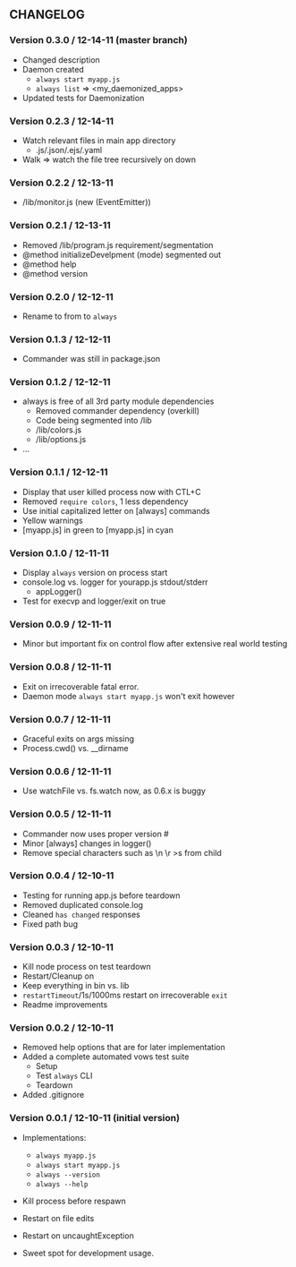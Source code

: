 
## CHANGELOG

### Version 0.3.0 / 12-14-11 (master branch)

- Changed description
- Daemon created
	* `always start myapp.js`
	* `always list`
		=> <my_daemonized_apps>
- Updated tests for Daemonization

### Version 0.2.3 / 12-14-11

- Watch relevant files in main app directory
	* .js/.json/.ejs/.yaml
- Walk => watch the file tree recursively on down

### Version 0.2.2 / 12-13-11

- /lib/monitor.js (new (EventEmitter))

### Version 0.2.1 / 12-13-11

- Removed /lib/program.js requirement/segmentation
- @method initializeDevelpment (mode) segmented out
- @method help
- @method version

### Version 0.2.0 / 12-12-11

- Rename to from to `always`

### Version 0.1.3 / 12-12-11

- Commander was still in package.json 

### Version 0.1.2 / 12-12-11

- always is free of all 3rd party module dependencies
	* Removed commander dependency (overkill)
	* Code being segmented into /lib
	* /lib/colors.js
	* /lib/options.js
- ...

### Version 0.1.1 / 12-12-11

- Display that user killed process now with CTL+C
- Removed `require colors`, 1 less dependency
- Use initial capitalized letter on [always] commands
- Yellow warnings
- [myapp.js] in green to [myapp.js] in cyan

### Version 0.1.0 / 12-11-11

- Display `always` version on process start
- console.log vs. logger for yourapp.js stdout/stderr
	- appLogger()
- Test for execvp and logger/exit on true

### Version 0.0.9 / 12-11-11

- Minor but important fix on control flow after extensive real world testing

### Version 0.0.8 / 12-11-11

- Exit on irrecoverable fatal error.
- Daemon mode `always start myapp.js` won't exit however

### Version 0.0.7 / 12-11-11

- Graceful exits on args missing
- Process.cwd() vs. __dirname

### Version 0.0.6 / 12-11-11

- Use watchFile vs. fs.watch now, as 0.6.x is buggy

### Version 0.0.5 / 12-11-11

- Commander now uses proper version #
- Minor [always] changes in logger()
- Remove special characters such as \n \r >s from child

### Version 0.0.4 / 12-10-11

- Testing for running app.js before teardown
- Removed duplicated console.log
- Cleaned `has changed` responses
- Fixed path bug

### Version 0.0.3 / 12-10-11

- Kill node process on test teardown
- Restart/Cleanup on 
- Keep everything in bin vs. lib
- `restartTimeout`/1s/1000ms restart on irrecoverable `exit`
- Readme improvements

### Version 0.0.2 / 12-10-11

- Removed help options that are for later implementation
- Added a complete automated vows test suite
	* Setup
	* Test `always` CLI
	* Teardown
- Added .gitignore

### Version 0.0.1 / 12-10-11 (initial version)

- Implementations:
	* `always myapp.js`
	* `always start myapp.js`
	* `always --version`
	* `always --help`
	
- Kill process before respawn
- Restart on file edits
- Restart on uncaughtException
- Sweet spot for development usage.
